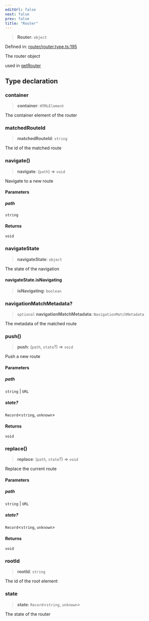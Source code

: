 ```yaml
---
editUrl: false
next: false
prev: false
title: "Router"
---
```


> **Router**: `object`

Defined in: [router/router.type.ts:195](https://github.com/OfirTheOne/sigjs/blob/990f9c2a70d38ca041cbd102a37f74a99eedb608/sig/lib/router/router.type.ts#L195)

The router object

used in [getRouter](../../../../../../../api/router/functions/getrouter)

## Type declaration

### container

> **container**: `HTMLElement`

The container element of the router

### matchedRouteId

> **matchedRouteId**: `string`

The id of the matched route

### navigate()

> **navigate**: (`path`) => `void`

Navigate to a new route

#### Parameters

##### path

`string`

#### Returns

`void`

### navigateState

> **navigateState**: `object`

The state of the navigation

#### navigateState.isNavigating

> **isNavigating**: `boolean`

### navigationMatchMetadata?

> `optional` **navigationMatchMetadata**: `NavigationMatchMetadata`

The metadata of the matched route

### push()

> **push**: (`path`, `state`?) => `void`

Push a new route

#### Parameters

##### path

`string` | `URL`

##### state?

`Record`\<`string`, `unknown`\>

#### Returns

`void`

### replace()

> **replace**: (`path`, `state`?) => `void`

Replace the current route

#### Parameters

##### path

`string` | `URL`

##### state?

`Record`\<`string`, `unknown`\>

#### Returns

`void`

### rootId

> **rootId**: `string`

The id of the root element

### state

> **state**: `Record`\<`string`, `unknown`\>

The state of the router
